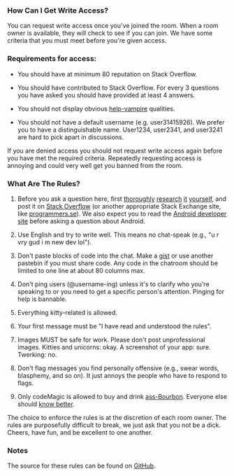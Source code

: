 <!-- Revision 4 -->
<!-- Note: requires kramdown -->


### How Can I Get Write Access?

<section markdown='1'>

You can request write access once you've joined the room. When a room owner is available, they will check to see if you can join. We have some criteria that you must meet before you're given access.

### Requirements for access:

- You should have at minimum 80 reputation on Stack Overflow.

- You should have contributed to Stack Overflow. For every 3 questions you have asked you should have provided at least 4 answers.

- You should not display obvious [help-vampire](http://slash7.com/2006/12/22/vampires/) qualities.

- You should not have a default username (e.g. user31415926). We prefer you to have a distinguishable name. User1234, user2341, and user3241 are hard to pick apart in discussions.


If you are denied access you should not request write access again before you have met the required criteria. Repeatedly requesting access is annoying and could very well get you banned from the room.

</section>


### What Are The Rules?

<section markdown='1'>

1. Before you ask a question here, first [thoroughly](http://stackoverflow.com/search) [research](http://programmers.stackexchange.com/search) [it](https://www.google.com) [yourself](http://www.ietf.org/rfc.html), and post it on [Stack Overflow](http://stackoverflow.com/) (or another appropriate Stack Exchange site, like [programmers.se](http://programmers.stackexchange.com/)). We also expect you to read the [Android developer site](http://developer.android.com/) before asking a question about Android.

2. Use English and try to write well. This means no chat-speak (e.g., "u r vry gud i m new dev lol").

3. Don't paste blocks of code into the chat. Make a [gist] or use another pastebin if you must share code. Any code in the chatroom should be limited to one line at about 80 columns max.

4. Don't ping users (@username-ing) unless it's to clarify who you're speaking to or you need to get a specific person's attention. Pinging for help is bannable.

5. Everything kitty-related is allowed.

6. Your first message must be "I have read and understood the rules".

7. Images MUST be safe for work. Please don't post unprofessional images. Kitties and unicorns: okay. A screenshot of your app: sure. Twerking: no.

8. Don't flag messages you find personally offensive (e.g., swear words, blasphemy, and so on). It just annoys the people who have to respond to flags.

9. Only codeMagic is allowed to buy and drink [ass-Bourbon](http://sourmashmanifesto.com/2012/02/01/review-rebel-yell-bourbon/). Everyone else should [know better](http://chat.stackoverflow.com/transcript/message/19483807#19483807).

The choice to enforce the rules is at the discretion of each room owner. The rules are purposefully difficult to break, we just ask that you not be a dick. Cheers, have fun, and be excellent to one another.

[gist]: https://gist.github.com/

</section>

### Notes

<section markdown='1'>

The source for these rules can be found on [GitHub](https://github.com/room-15/room-15.github.io).

</section>
